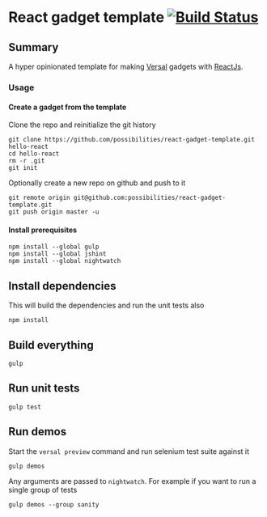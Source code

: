# React gadget template [![Build Status](https://travis-ci.org/possibilities/react-gadget-template.svg?branch=master)](https://travis-ci.org/possibilities/react-gadget-template)

## Summary

A hyper opinionated template for making [Versal](https://versal.com/gadgets) gadgets with [ReactJs](http://facebook.github.io/react/).

### Usage

#### Create a gadget from the template

Clone the repo and reinitialize the git history

```
git clone https://github.com/possibilities/react-gadget-template.git hello-react
cd hello-react
rm -r .git
git init
```

Optionally create a new repo on github and push to it

```
git remote origin git@github.com:possibilities/react-gadget-template.git
git push origin master -u
```

#### Install prerequisites

```
npm install --global gulp
npm install --global jshint
npm install --global nightwatch
```

## Install dependencies

This will build the dependencies and run the unit tests also

```
npm install
```

## Build everything

```
gulp
```

## Run unit tests

```
gulp test
```

## Run demos

Start the `versal preview` command and run selenium test suite against it

```
gulp demos
```

Any arguments are passed to `nightwatch`. For example if you want to run a single group of tests

```
gulp demos --group sanity
```
